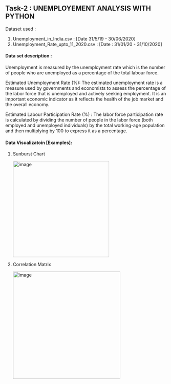 ## Task-2 : UNEMPLOYEMENT ANALYSIS WITH PYTHON

Dataset used : 
1. Unemployment_in_India.csv : [Date 31/5/19 - 30/06/2020]
2. Unemployment_Rate_upto_11_2020.csv : [Date : 31/01/20 - 31/10/2020]

#### Data set description :
Unemployment is measured by the unemployment rate which is the number of people who are unemployed as a percentage of the total labour force. 

Estimated Unemployment Rate (%): The estimated unemployment rate is a measure used by governments and economists to assess the percentage of the labor force that is unemployed and actively seeking employment. It is an important economic indicator as it reflects the health of the job market and the overall economy.

Estimated Labour Participation Rate (%) : The labor force participation rate is calculated by dividing the number of people in the labor force (both employed and unemployed individuals) by the total working-age population and then multiplying by 100 to express it as a percentage.

#### Data Visualizatoin [Examples]:
1. Sunburst Chart
   
    <img width="300" alt="image" src="https://github.com/SUDIPA9002/CBTCIP/assets/87785141/b729d813-2f62-4687-8f72-e4da04ec246f">

2. Correlation Matrix
   
   <img width="335" alt="image" src="https://github.com/SUDIPA9002/CBTCIP/assets/87785141/f02f03e5-6a31-4dad-b3eb-9e206a496ad5">
